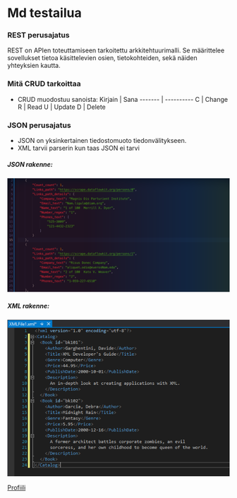 # Md testailua

### REST perusajatus
REST on APIen toteuttamiseen tarkoitettu arkkitehtuurimalli.
Se määrittelee sovellukset tietoa käsittelevien osien, tietokohteiden,
sekä näiden yhteyksien kautta.

### Mitä CRUD tarkoittaa
- CRUD muodostuu sanoista:
  Kirjain | Sana
  ------- | ----------
  C | Change 
  R | Read
  U | Update
  D | Delete

### JSON perusajatus
- JSON on yksinkertainen tiedostomuoto tiedonvälitykseen.
- XML tarvii parserin kun taas JSON ei tarvi


##### JSON rakenne:
![JSON rakenne](/img/json_rakenne.png)

##### XML rakenne:
![XML rakenne](/img/xml_rakenne.png)

[Profiili](https://github.com/LePaZuKi)
